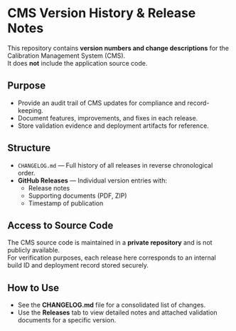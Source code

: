# CMS Version History & Release Notes

This repository contains **version numbers and change descriptions** for the Calibration Management System (CMS).  
It does **not** include the application source code.

## Purpose
- Provide an audit trail of CMS updates for compliance and record-keeping.
- Document features, improvements, and fixes in each release.
- Store validation evidence and deployment artifacts for reference.

## Structure
- `CHANGELOG.md` — Full history of all releases in reverse chronological order.
- **GitHub Releases** — Individual version entries with:
  - Release notes
  - Supporting documents (PDF, ZIP)
  - Timestamp of publication

## Access to Source Code
The CMS source code is maintained in a **private repository** and is not publicly available.  
For verification purposes, each release here corresponds to an internal build ID and deployment record stored securely.

## How to Use
- See the **CHANGELOG.md** file for a consolidated list of changes.
- Use the **Releases** tab to view detailed notes and attached validation documents for a specific version.

